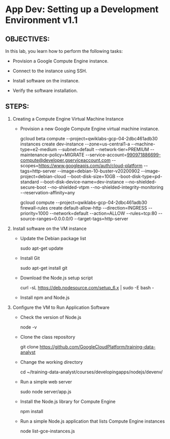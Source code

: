 # App Dev: Setting up a Development Environment v1.1

## OBJECTIVES:

In this lab, you learn how to perform the following tasks:

   - Provision a Google Compute Engine instance.

   - Connect to the instance using SSH.

   - Install software on the instance.

   - Verify the software installation.


## STEPS:

1. Creating a Compute Engine Virtual Machine Instance

    - Provision a new Google Compute Engine virtual machine instance.

        gcloud beta compute --project=qwiklabs-gcp-04-2dbc461adb30 instances create dev-instance --zone=us-central1-a --machine-type=e2-medium --subnet=default --network-tier=PREMIUM --maintenance-policy=MIGRATE --service-account=990971886699-compute@developer.gserviceaccount.com --scopes=https://www.googleapis.com/auth/cloud-platform --tags=http-server --image=debian-10-buster-v20200902 --image-project=debian-cloud --boot-disk-size=10GB --boot-disk-type=pd-standard --boot-disk-device-name=dev-instance --no-shielded-secure-boot --no-shielded-vtpm --no-shielded-integrity-monitoring --reservation-affinity=any

        gcloud compute --project=qwiklabs-gcp-04-2dbc461adb30 firewall-rules create default-allow-http --direction=INGRESS --priority=1000 --network=default --action=ALLOW --rules=tcp:80 --source-ranges=0.0.0.0/0 --target-tags=http-server



2. Install software on the VM instance

    - Update the Debian package list

        sudo apt-get update

    - Install Git

        sudo apt-get install git

    - Download the Node.js setup script

        curl -sL https://deb.nodesource.com/setup_6.x | sudo -E bash -

    - Install npm and Node.js



3. Configure the VM to Run Application Software


    - Check the version of Node.js

        node -v

    - Clone the class repository

        git clone https://github.com/GoogleCloudPlatform/training-data-analyst

    - Change the working directory

        cd ~/training-data-analyst/courses/developingapps/nodejs/devenv/

    - Run a simple web server

        sudo node server/app.js

    - Install the Node.js library for Compute Engine

        npm install

    - Run a simple Node.js application that lists Compute Engine instances

        node list-gce-instances.js

